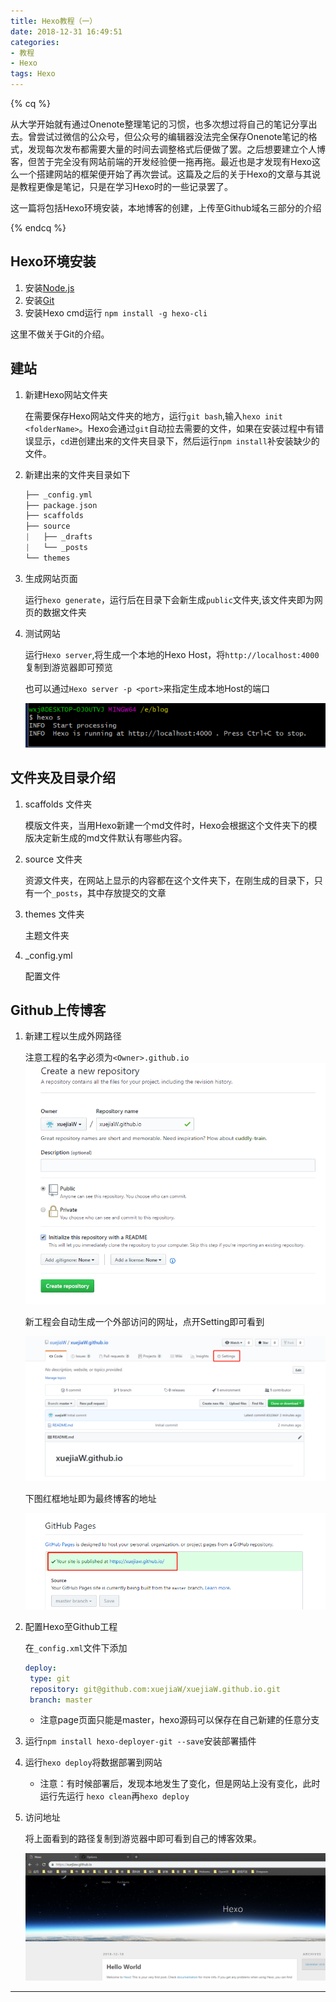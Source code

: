 ```yaml
---
title: Hexo教程（一）
date: 2018-12-31 16:49:51
categories: 
- 教程
- Hexo
tags: Hexo
---
```


{% cq %}

从大学开始就有通过Onenote整理笔记的习惯，也多次想过将自己的笔记分享出去。曾尝试过微信的公众号，但公众号的编辑器没法完全保存Onenote笔记的格式，发现每次发布都需要大量的时间去调整格式后便做了罢。之后想要建立个人博客，但苦于完全没有网站前端的开发经验便一拖再拖。最近也是才发现有Hexo这么一个搭建网站的框架便开始了再次尝试。这篇及之后的关于Hexo的文章与其说是教程更像是笔记，只是在学习Hexo时的一些记录罢了。

这一篇将包括Hexo环境安装，本地博客的创建，上传至Github域名三部分的介绍

{% endcq %}

<!--more-->

## Hexo环境安装

1. 安装[Node.js](https://nodejs.org/en/)
2. 安装[Git](https://git-scm.com/)
3. 安装Hexo cmd运行 `npm install -g hexo-cli`

这里不做关于Git的介绍。

## 建站

1. 新建Hexo网站文件夹

   在需要保存Hexo网站文件夹的地方，运行`git bash`,输入`hexo init <folderName>`。Hexo会通过`git`自动拉去需要的文件，如果在安装过程中有错误显示，`cd`进创建出来的文件夹目录下，然后运行`npm install`补安装缺少的文件。

2. 新建出来的文件夹目录如下

   ```c++
   ├── _config.yml
   ├── package.json
   ├── scaffolds
   ├── source
   |   ├── _drafts
   |   └── _posts
   └── themes
   ```

3. 生成网站页面

   运行`hexo generate`，运行后在目录下会新生成`public`文件夹,该文件夹即为网页的数据文件夹

4. 测试网站

   运行`Hexo server`,将生成一个本地的Hexo Host，将`http://localhost:4000`复制到游览器即可预览

   也可以通过`Hexo server -p <port>`来指定生成本地Host的端口

   ![Hexo Server 运行后结果](Hexo-Tutorial-1/2018-12-17-00-29-25.png)

## 文件夹及目录介绍

1. scaffolds 文件夹

   模版文件夹，当用Hexo新建一个md文件时，Hexo会根据这个文件夹下的模版决定新生成的md文件默认有哪些内容。

2. source 文件夹

   资源文件夹，在网站上显示的内容都在这个文件夹下，在刚生成的目录下，只有一个`_posts`，其中存放提交的文章

3. themes 文件夹

   主题文件夹

4. _config.yml

   配置文件

## Github上传博客

1. 新建工程以生成外网路径

   注意工程的名字必须为`<Owner>.github.io`
   ![新建工程](Hexo-Tutorial-1/2018-12-17-23-45-06.png)

   新工程会自动生成一个外部访问的网址，点开Setting即可看到

   ![点开Setting](Hexo-Tutorial-1/2018-12-17-23-48-14.png)

   下图红框地址即为最终博客的地址

   ![地址](Hexo-Tutorial-1/2018-12-17-23-48-35.png)

2. 配置Hexo至Github工程

   在`_config.xml`文件下添加

   ```yml
   deploy:
    type: git
    repository: git@github.com:xuejiaW/xuejiaW.github.io.git
    branch: master
   ```

   * 注意page页面只能是master，hexo源码可以保存在自己新建的任意分支

3. 运行`npm install hexo-deployer-git --save`安装部署插件

4. 运行`hexo deploy`将数据部署到网站

   * 注意：有时候部署后，发现本地发生了变化，但是网站上没有变化，此时运行先运行 `hexo clean`再`hexo deploy`
  
5. 访问地址

    将上面看到的路径复制到游览器中即可看到自己的博客效果。

    ![搭建效果](Hexo-Tutorial-1/2018-12-31-14-35-49.png)


*** 